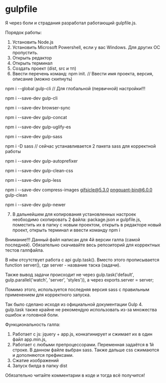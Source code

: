 # gulpfile
Я через боли и страдания разработал работающий gulpfile.js. 

Порядок работы:
1. Установить Node.js 
2. Установить Microsoft Powershell, если у вас Windows. Для других ОС пропустить.
3. Открыть редактор
4. Открыть терминал
5. Создать проект (dist, src и тп)
6. Ввести перечень команд:
npm init.                                                                       // Ввести имя проекта, версия, описание (можно скипнуть)

npm i --global gulp-cli                                                         // Для глобальной (первичной) настройки!!!

npm i --save-dev gulp-cli

npm i --save-dev browser-sync

npm i --save-dev gulp-concat

npm i --save-dev gulp-uglify-es

npm i --save-dev gulp-sass

npm i -D sass                                                                   // сейчас устанавливается 2 пакета sass для корректной работы

npm i --save-dev gulp-autoprefixer

npm i --save-dev gulp-clean-css

npm i --save-dev gulp-less

npm i --save-dev compress-images gifsicle@5.3.0 pngquant-bin@6.0.0 gulp-clean

npm i --save-dev gulp-newer

7. В дальнейшем для копирования установленных настроек необходимо скопировать 2 файла: package.json и gulpfile.js, поместить их в папку с новым проектом, открыть в редакторе новый проект, открыть терминал и ввести команду npm i

Внимание!!! Данный файл написан для 4й версии галпа (самой последней). Обязательно скачивайте весь репозиторий для корректных тестов галпфайла. 

В нём отсутствует работа с api gulp.task(). Вместо этого прописывается function server(), где server - название таска (задачи). 

Также вывод задачи происходит не через gulp.task('default', gulp.parallel('watch', 'server', 'styles')), а через exports.server  = server;

Помимо этого, используется последняя версия sass с правильным применением для корректного запуска.

Так было сделано исходя из официальной документации Gulp 4. gulp.task также крайне не рекомендую использовать из-за множества ошибок и головной боли.

Функциональность галпа:
1. Работает с js: jquery + app.js, конкатинирует и сжимает их в один файл app.min.js,
2. Работает с любыми препроцессорами. Переменная задаётся в 1й строке. В данном файле выбран sass. Также дальше css сжимаются и дополняются префиксами.
3. Сжатие изображений
4. Запуск билда в папку dist

Обязательно читайте комментарии в коде и тогда всё получится!
